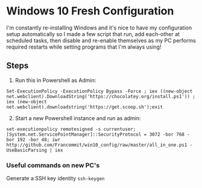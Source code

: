 # Windows 10 Fresh Configuration

I'm constantly re-installing Windows and it's nice to have my configuration setup automatically so I made a few script that run, add each-other at scheduled tasks, then disable and re-enable themselves as my PC performs required restarts while setting programs that I'm always using!

## Steps 

1. Run this in Powershell as Admin:
```
Set-ExecutionPolicy -ExecutionPolicy Bypass -Force ; iex ((new-object net.webclient).DownloadString('https://chocolatey.org/install.ps1')) ; iex (new-object net.webclient).downloadstring('https://get.scoop.sh');exit
```

2. Start a new Powershell instance and run as admin:
```
set-executionpolicy remotesigned -s currentuser; [System.net.ServicePointManager]::SecurityProtocol = 3072 -bor 768 -bor 192 -bor 48; iwr http://github.com/Francommit/win10_config/raw/master/all_in_one.ps1 -UseBasicParsing | iex
```

### Useful commands on new PC's
Generate a SSH key identity
`ssh-keygen`

